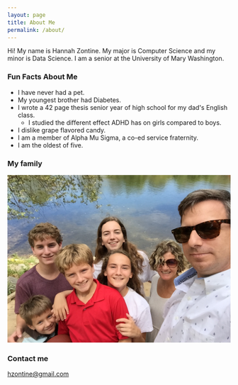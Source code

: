 ```yaml
---
layout: page
title: About Me
permalink: /about/
---
```


Hi!
My name is Hannah Zontine. My major is Computer Science and my minor is Data Science.
I am a senior at the University of Mary Washington.

### Fun Facts About Me
* I have never had a pet.
* My youngest brother had Diabetes.
* I wrote a 42 page thesis senior year of high school for my dad's English class.
  * I studied the different effect ADHD has on girls compared to boys.
* I dislike grape flavored candy.
* I am a member of Alpha Mu Sigma, a co-ed service fraternity.
* I am the oldest of five.

### My family
![alt text](https://raw.githubusercontent.com/hzontine/hzontine.github.io/master/images/myFam.JPG "My Family")


### Contact me

[hzontine@gmail.com](mailto:hzontine@gmail.com)
